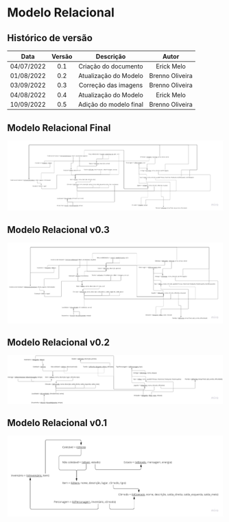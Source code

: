 # Modelo Relacional

## Histórico de versão

|    Data    | Versão |       Descrição        |      Autor      |
| :--------: | :----: | :--------------------: | :-------------: |
| 04/07/2022 |  0.1   |  Criação do documento  |   Erick Melo    |
| 01/08/2022 |  0.2   | Atualização do Modelo  | Brenno Oliveira |
| 03/09/2022 |  0.3   |  Correção das imagens  | Brenno Oliveira |
| 04/08/2022 |  0.4   | Atualização do Modelo  |   Erick Melo    |
| 10/09/2022 |  0.5   | Adição do modelo final | Brenno Oliveira |

## Modelo Relacional Final

<img src="./assets/ModeloRelacionalFinal.jpg">

## Modelo Relacional v0.3

<img src="./assets/ModeloRelacionalV0.3.jpg">

## Modelo Relacional v0.2

<img src="./assets/ModeloRelacionalV0.2.jpg">

## Modelo Relacional v0.1

<img src="./assets/ModeloRelacionalV0.1.png">
